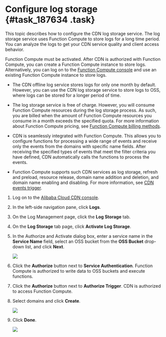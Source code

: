 # Configure log storage {#task_187634 .task}

This topic describes how to configure the CDN log storage service. The log storage service uses Function Compute to store logs for a long time period. You can analyze the logs to get your CDN service quality and client access behavior.

Function Compute must be activated. After CDN is authorized with Function Compute, you can create a Function Compute instance to store logs. Alternatively, you can log on to the [Function Compute console](https://fc.console.aliyun.com) and use an existing Function Compute instance to store logs.

-   The CDN offline log service stores logs for only one month by default. However, you can use the CDN log storage service to store logs to OSS, where logs can be stored for a longer period of time.
-   The log storage service is free of charge. However, you will consume Function Compute resources during the log storage process. As such, you are billed when the amount of Function Compute resources you consume in a month exceeds the specified quota. For more information about Function Compute pricing, see [Function Compute billing methods](https://www.alibabacloud.com/help/doc-detail/54301.htm?spm=a2c63.p38356.b99.147.6eef451elyOlo2).

-   CDN is seamlessly integrated with Function Compute. This allows you to configure functions for processing a wide range of events and receive only the events from the domains with specific name fields. After receiving the specified types of events that meet the filter criteria you have defined, CDN automatically calls the functions to process the events.
-   Function Compute supports such CDN services as log storage, refresh and preload, resource release, domain name addition and deletion, and domain name enabling and disabling. For more information, see [CDN events trigger](https://www.alibabacloud.com/help/doc-detail/73333.htm).


1.  Log on to the [Alibaba Cloud CDN console](https://cdn.console.aliyun.com/overview).
2.  In the left-side navigation pane, click **Logs**.
3.  On the Log Management page, click the **Log Storage** tab.
4.  On the **Log Storage** tab page, click **Activate Log Storage**.
5.  In the Authorize and Activate dialog box, enter a service name in the **Service Name** field, select an OSS bucket from the **OSS Bucket** drop-down list, and click **Next**. 

    ![](http://static-aliyun-doc.oss-cn-hangzhou.aliyuncs.com/assets/img/18641/156437232511014_en-US.png)

6.  Click the **Authorize** button next to **Service Authentication**. Function Compute is authorized to write data to OSS buckets and execute functions.
7.  Click the **Authorize** button next to **Authorize Trigger**. CDN is authorized to access Function Compute.
8.  Select domains and click **Create**. 

    ![](http://static-aliyun-doc.oss-cn-hangzhou.aliyuncs.com/assets/img/18641/156437232611058_en-US.png)

9.  Click **Done**. 

    ![](http://static-aliyun-doc.oss-cn-hangzhou.aliyuncs.com/assets/img/18641/156437232611059_en-US.png)


